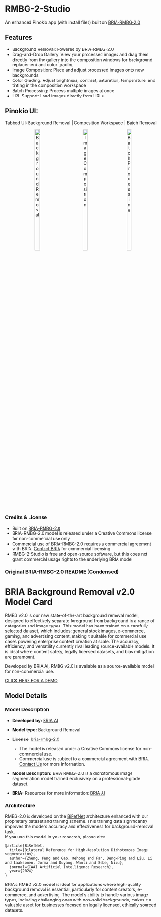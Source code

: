 # RMBG-2-Studio

An enhanced Pinokio app (with install files) built on [BRIA-RMBG-2.0](https://huggingface.co/briaai/RMBG-2.0)

## Features

- Background Removal: Powered by BRIA-RMBG-2.0
- Drag-and-Drop Gallery: View your processed images and drag them directly from the gallery into the composition windows for background replacement and color grading
- Image Composition: Place and adjust processed images onto new backgrounds
- Color Grading: Adjust brightness, contrast, saturation, temperature, and tinting in the composition workspace
- Batch Processing: Process multiple images at once
- URL Support: Load images directly from URLs

## Pinokio UI: 
Tabbed UI:  Background Removal | Composition Workspace | Batch Removal
<p align="center">
  <a href="screenshot/RMBG1.png" style="vertical-align: top; display: inline-block;">
    <img src="screenshot/RMBG1.png" width="32%" alt="Background Removal">
  </a>
  <a href="screenshot/RMBG2.png" style="vertical-align: top; display: inline-block;">
    <img src="screenshot/RMBG2.png" width="32%" alt="Image Composition">
  </a>
  <a href="screenshot/RMBG3.png" style="vertical-align: top; display: inline-block;">
    <img src="screenshot/RMBG3.png" width="32%" alt="Batch Processing">
  </a>
</p>



### Credits & License
- Built on [BRIA-RMBG-2.0](https://huggingface.co/briaai/RMBG-2.0)
- BRIA-RMBG-2.0 model is released under a Creative Commons license for non-commercial use only
- Commercial use of BRIA-RMBG-2.0 requires a commercial agreement with BRIA. [Contact BRIA](https://bria.ai/contact-us) for commercial licensing
- RMBG-2-Studio is free and open-source software, but this does not grant commercial usage rights to the underlying BRIA model




### Original BRIA-RMBG-2.0 README (Condensed)


# BRIA Background Removal v2.0 Model Card

RMBG v2.0 is our new state-of-the-art background removal model, designed to effectively separate foreground from background in a range of
categories and image types. This model has been trained on a carefully selected dataset, which includes:
general stock images, e-commerce, gaming, and advertising content, making it suitable for commercial use cases powering enterprise content creation at scale. 
The accuracy, efficiency, and versatility currently rival leading source-available models. 
It is ideal where content safety, legally licensed datasets, and bias mitigation are paramount. 

Developed by BRIA AI, RMBG v2.0 is available as a source-available model for non-commercial use. 

[CLICK HERE FOR A DEMO](https://huggingface.co/spaces/briaai/BRIA-RMBG-2.0)

## Model Details
#####
### Model Description

- **Developed by:** [BRIA AI](https://bria.ai/)
- **Model type:** Background Removal 
- **License:** [bria-rmbg-2.0](https://bria.ai/bria-huggingface-model-license-agreement/)
  - The model is released under a Creative Commons license for non-commercial use.
  - Commercial use is subject to a commercial agreement with BRIA. [Contact Us](https://bria.ai/contact-us) for more information. 

- **Model Description:** BRIA RMBG-2.0 is a dichotomous image segmentation model trained exclusively on a professional-grade dataset.
- **BRIA:** Resources for more information: [BRIA AI](https://bria.ai/)


### Architecture
RMBG-2.0 is developed on the [BiRefNet](https://github.com/ZhengPeng7/BiRefNet) architecture enhanced with our proprietary dataset and training scheme. This training data significantly improves the model’s accuracy and effectiveness for background-removal task.<br>
If you use this model in your research, please cite:

```
@article{BiRefNet,
  title={Bilateral Reference for High-Resolution Dichotomous Image Segmentation},
  author={Zheng, Peng and Gao, Dehong and Fan, Deng-Ping and Liu, Li and Laaksonen, Jorma and Ouyang, Wanli and Sebe, Nicu},
  journal={CAAI Artificial Intelligence Research},
  year={2024}
}
```

BRIA's RMBG v2.0 model is ideal for applications where high-quality background removal is essential, particularly for content creators, e-commerce, and advertising. The model’s ability to handle various image types, including challenging ones with non-solid backgrounds, makes it a valuable asset for businesses focused on legally licensed, ethically sourced datasets.
